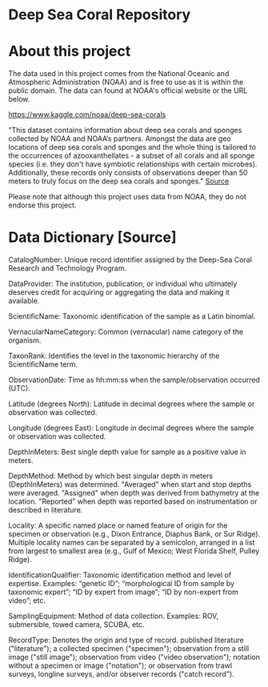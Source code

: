 # Deep Sea Coral Repository

# About this project

The data used in this project comes from the National Oceanic and Atmospheric Administration (NOAA) and is free to use as it is within the public domain. The data can found at NOAA's official website or the URL below.

https://www.kaggle.com/noaa/deep-sea-corals

"This dataset contains information about deep sea corals and sponges collected by NOAA and NOAA’s partners. Amongst the data are geo locations of deep sea corals and sponges and the whole thing is tailored to the occurrences of azooxanthellates - a subset of all corals and all sponge species (i.e. they don't have symbiotic relationships with certain microbes). Additionally, these records only consists of observations deeper than 50 meters to truly focus on the deep sea corals and sponges." [Source](https://www.kaggle.com/noaa/deep-sea-corals)

Please note that although this project uses data from NOAA, they do not endorse this project.

# Data Dictionary [Source]

CatalogNumber: Unique record identifier assigned by the Deep-Sea Coral Research and Technology Program.

DataProvider: The institution, publication, or individual who ultimately deserves credit for acquiring or aggregating the data and making it available.

ScientificName: Taxonomic identification of the sample as a Latin binomial.

VernacularNameCategory: Common (vernacular) name category of the organism.

TaxonRank: Identifies the level in the taxonomic hierarchy of the ScientificName term.

ObservationDate: Time as hh:mm:ss when the sample/observation occurred (UTC).

Latitude (degrees North): Latitude in decimal degrees where the sample or observation was collected.

Longitude (degrees East): Longitude in decimal degrees where the sample or observation was collected.

DepthInMeters: Best single depth value for sample as a positive value in meters.

DepthMethod: Method by which best singular depth in meters (DepthInMeters) was determined. "Averaged" when start and stop depths were averaged. "Assigned" when depth was derived from bathymetry at the location. "Reported" when depth was reported based on instrumentation or described in literature.

Locality: A specific named place or named feature of origin for the specimen or observation (e.g., Dixon Entrance, Diaphus Bank, or Sur Ridge). Multiple locality names can be separated by a semicolon, arranged in a list from largest to smallest area (e.g., Gulf of Mexico; West Florida Shelf, Pulley Ridge).

IdentificationQualifier: Taxonomic identification method and level of expertise. Examples: “genetic ID”; “morphological ID from sample by taxonomic expert”; “ID by expert from image”; “ID by non-expert from video”; etc.

SamplingEquipment: Method of data collection. Examples: ROV, submersible, towed camera, SCUBA, etc.

RecordType: Denotes the origin and type of record. published literature ("literature"); a collected specimen ("specimen"); observation from a still image ("still image"); observation from video ("video observation"); notation without a specimen or image ("notation"); or observation from trawl surveys, longline surveys, and/or observer records ("catch record").
